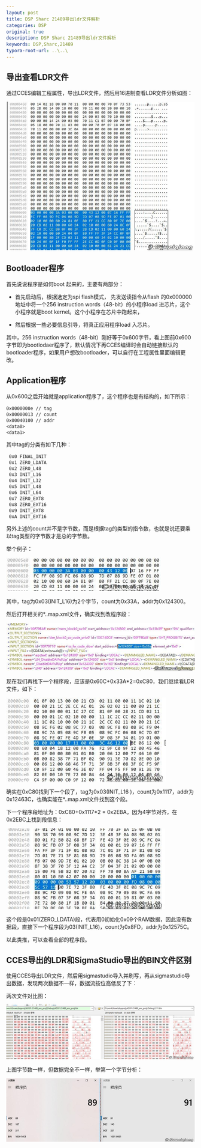 ```yaml
---
layout: post
title: DSP Sharc 21489导出ldr文件解析
categories: DSP 
original: true
description: DSP Sharc 21489导出ldr文件解析
keywords: DSP,Sharc,21489
typora-root-url: ..\..\
---
```


## 导出查看LDR文件

通过CCES编辑工程属性，导出LDR文件，然后用16进制查看LDR文件分析如图：

![](/images/sharc/ldr.JPG)



## Bootloader程序

首先说说程序是如何boot 起来的，主要有两部分：

- 首先启动后，根据选定为spi flash模式，
  先发送读指令从flash 的0x000000 地址中将一个256 instruction words（48-bit）的小程序load
  进芯片，这个小程序就是boot kernel。这个小程序在芯片中跑起来，

- 然后根据一些必要信息引导，将真正应用程序load 入芯片。

  

其中，256 instruction words（48-bit）刚好等于0x600字节，看上图前0x600字节即为bootlodaer程序了，默认情况下再CCES编译时会自动链接默认的bootloader程序，如果用户想改bootloader，可以自行在工程属性里面编辑更改。

## Application程序

从0x600之后开始就是application程序了，这个程序也是有结构的，如下所示：

```
0x0000000e // tag
0x00000013 // count
0x00040100 // addr
<data0>
<data1>
```

其中tag的分类有如下几种：

```
 0x0 FINAL_INIT      
 0x1 ZERO_LDATA   
 0x2 ZERO_L48       
 0x3 INIT_L16         
 0x4 INIT_L32         
 0x5 INIT_L48         
 0x6 INIT_L64         
 0x7 ZERO_EXT8     
 0x8 ZERO_EXT16   
 0x9 INIT_EXT8       
 0xA INIT_EXT16     
```

另外上述的count并不是字节数，而是根据tag的类型的指令数，也就是说还要乘以tag类型的字节数才是总的字节数。

举个例子：

![](/images/sharc/example1.JPG)

其中，tag为0x03(INIT_L16)为2个字节，count为0x33A，addr为0x124300。

然后打开相关的*..map.xml文件，确实找到改程序段：

![](/images/sharc/example2.JPG)

现在我们再找下一个程序段，应该是0x60C+0x33A*2=0xC80，我们继续看LDR文件，如下：

![](/images/sharc/example3.JPG)

确实在0xC80找到下一个段了，tag为0x03(INIT_L16 )，count为0x1117，addr为0x12463C，也确实能在*..map.xml文件找到这个段。

下一个程序段地址为：0xC80+0x1117*2 = 0x2EBA，因为4字节对齐，在0x2EBC上找到段信息：

![](/images/sharc/example4.JPG)

这个段是0x01(ZERO_LDATA)段，代表用0初始化0x09个RAM数据，因此没有数据段，直接下一个程序段为03(INIT_L16)，count为0x8FD，addr为0x12575C。

以此类推，可以查看全部的程序段。

## CCES导出的LDR和SigmaStudio导出的BIN文件区别

使用CCES导出LDR文件，然后用sigmastudio导入并刷写，再从sigmastudio导出数据，发现两次数据不一样，数据流按位高低反了下：

两次文件对比图：

![](/images/sharc/cces_sigmastudio_cmp.JPG)

上图字节数一样，但数据完全不一样，举第一个字节分析：

![](/images/sharc/cces_sigmastudio_cmp2.JPG)

